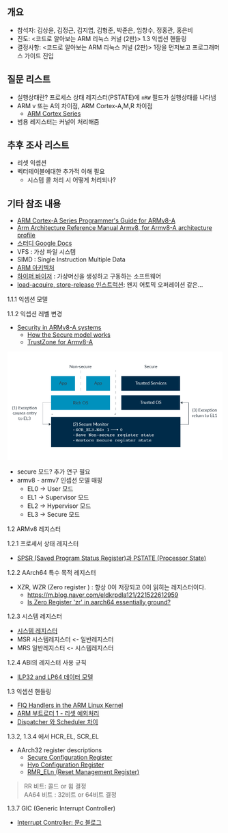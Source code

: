 ## 개요

- 참석자: 김상윤, 김정근, 김지엽, 김형준, 박준은, 임창수, 정홍관, 홍은비
- 진도: <코드로 알아보는 ARM 리눅스 커널 (2판)> 1.3 익셉션 핸들링
- 결정사항: <코드로 알아보는 ARM 리눅스 커널 (2판)> 1장을 먼저보고 프로그래머스 가이드 진입

## 질문 리스트

- 실행상태란? 프로세스 상태 레지스터(PSTATE)에 `nRW` 필드가 실행상태를 나타냄
- ARM v 또는 A의 차이점, ARM Cortex-A,M,R 차이점
  - [ARM Cortex Series](https://yomi-tory.tistory.com/201)
- 범용 레지스터는 커널이 처리해줌

## 추후 조사 리스트

- 리셋 익셉션
- 벡터테이블에대한 추가적 이해 필요
  - 시스템 콜 처리 시 어떻게 처리되나?

## 기타 참조 내용

- [ARM Cortex-A Series Programmer's Guide for ARMv8-A](https://developer.arm.com/documentation/den0024/a/preface)
- [Arm Architecture Reference Manual Armv8, for Armv8-A architecture profile](https://developer.arm.com/documentation/ddi0487/fc/)
- [스터디 Google Docs](https://docs.google.com/document/d/175yC9wAdcX_Eslm8Fzlff-YIDyQr9Jzgt_0zKdcLt5U/edit?usp=sharing)
- VFS : 가상 파일 시스템
- SIMD : Single Instruction Multiple Data
- [ARM 아키텍처](https://ko.wikipedia.org/wiki/ARM_아키텍처)
- [하이퍼 바이저](https://www.redhat.com/ko/topics/virtualization/what-is-a-hypervisor) : 가상머신을 생성하고 구동하는 소프트웨어
- [load-acquire, store-release 인스트럭션](https://developer.arm.com/documentation/dui0802/b/A32-and-T32-Instructions/LDA-and-STL): 왠지 어토믹 오퍼레이션 같은…

1.1.1 익셉션 모델

1.1.2 익셉션 레벨 변경
- [Security in ARMv8-A systems](https://developer.arm.com/documentation/100935/0100/)
  - [How the Secure model works](https://developer.arm.com/documentation/ddi0333/h/programmer-s-model/secure-world-and-non-secure-world-operation-with-trustzone/how-the-secure-model-works)
  - [TrustZone for Armv8-A](https://developer.arm.com/architectures/learn-the-architecture/trustzone-for-armv8-a/single-page)

![switching-between-security-states](switching-between-security-states.png)

- secure 모드? 추가 연구 필요
- armv8 - armv7 인셉션 모델 매핑
  - EL0 -> User 모드
  - EL1 -> Supervisor 모드
  - EL2 -> Hypervisor 모드
  - EL3 -> Secure 모드

1.2 ARMv8 레지스터

1.2.1  프로세서 상태 레지스터
- [SPSR (Saved Program Status Register)과 PSTATE (Processor State)](https://gongpd.tistory.com/9)

1.2.2 AArch64 특수 목적 레지스터
- XZR, WZR (Zero register ) : 항상 0이 저장되고 0이 읽히는 레지스터이다.
  - https://m.blog.naver.com/eldkrpdla121/221522612959
  - [Is Zero Register 'zr' in aarch64 essentially ground?](https://stackoverflow.com/questions/52410521/is-zero-register-zr-in-aarch64-essentially-ground)

1.2.3 시스템 레지스터
- [시스템 레지스터](https://developer.arm.com/documentation/den0024/a/armv8-registers/system-registers)
- MSR 시스템레지스터 <- 일반레지스터
- MRS 일반레지스터 <- 시스템레지스터

1.2.4 ABI의 레지스터 사용 규칙
- [ILP32 and LP64 데이터 모델](https://www.ibm.com/support/knowledgecenter/SSLTBW_2.3.0/com.ibm.zos.v2r3.cbcpx01/datatypesize64.htm)

1.3 익셉션 핸들링

- [FIQ Handlers in the ARM Linux Kernel](https://bootlin.com/blog/fiq-handlers-in-the-arm-linux-kernel/)
- [ARM 부트로더 1 - 리셋 예외처리](https://damduc.tistory.com/100)
- [Dispatcher 와 Scheduler 차이](https://www.geeksforgeeks.org/difference-between-dispatcher-and-scheduler/)

1.3.2, 1.3.4 에서 HCR_EL, SCR_EL
- AArch32 register descriptions
  - [Secure Configuration Register](https://developer.arm.com/documentation/ddi0500/j/System-Control/AArch32-register-descriptions/Secure-Configuration-Register)
  - [Hyp Configuration Register](https://developer.arm.com/documentation/ddi0500/j/System-Control/AArch32-register-descriptions/Hyp-Configuration-Register)
  - [RMR_ELn (Reset Management Register)](https://developer.arm.com/documentation/ddi0500/j/System-Control/AArch32-register-descriptions/Reset-Management-Register)

> RR 비트: 콜드 or 윔 결정\
> AA64 비트 : 32비트 or 64비트 결정

1.3.7 GIC (Generic Interrupt Controller)

- [Interrupt Controller: 문c 블로그](http://jake.dothome.co.kr/ic/)